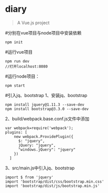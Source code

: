 # diary

> A Vue.js project

#分别在vue项目与node项目中安装依赖
```
npm init
```
#运行vue项目
```
npm run dev
//打开localhost:8080
```
#运行node项目：
```
npm start
```
#引入jq、bootstrap
1、安装jq、bootstrap
```
npm install jquery@1.11.3 --save-dev
npm install bootstrap@3.3.0 --save-dev
```
2、build/webpack.base.conf.js文件中添加
```
var webpack=require('webpack');
plugins: [
    new webpack.ProvidePlugin({
      $: "jquery",
      jQuery: "jquery",
      "windows.jQuery": "jquery"
    })
  ]
```
3、src/main.js中引入jq、bootstrap
```
import $ from 'jquery'
import 'bootstrap/dist/css/bootstrap.min.css'
import 'bootstrap/dist/js/bootstrap.min.js'
```
